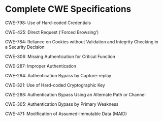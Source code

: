 

# Complete CWE Specifications

CWE-798: Use of Hard-coded Credentials

CWE-425: Direct Request ('Forced Browsing')

CWE-784: Reliance on Cookies without Validation and Integrity Checking in a Security Decision

CWE-306: Missing Authentication for Critical Function

CWE-287: Improper Authentication

CWE-294: Authentication Bypass by Capture-replay

CWE-321: Use of Hard-coded Cryptographic Key

CWE-288: Authentication Bypass Using an Alternate Path or Channel

CWE-305: Authentication Bypass by Primary Weakness

CWE-471: Modification of Assumed-Immutable Data (MAID)